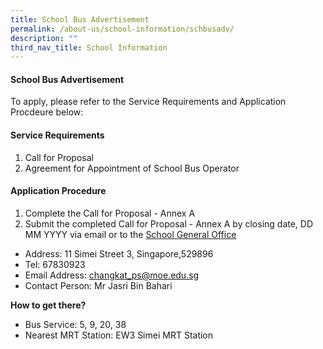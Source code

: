 ```yaml
---
title: School Bus Advertisement
permalink: /about-us/school-information/schbusadv/
description: ""
third_nav_title: School Information
---
```

#### **School Bus Advertisement**
To apply, please refer to the Service Requirements and Application Procdeure below:
#### Service Requirements
1. Call for Proposal
2. Agreement for Appointment of School Bus Operator

#### Application Procedure
1. Complete the Call for Proposal - Annex A
2. Submit the completed Call for Proposal - Annex A by closing date, DD MM YYYY via email or to the [School General Office](https://www.changkatpri.moe.edu.sg/contact-us/)

* Address: 11 Simei Street 3, Singapore,529896  
* Tel: 67830923  
* Email Address: [changkat\_ps@moe.edu.sg](mailto:changkat_ps@moe.edu.sg)
* Contact Person: Mr Jasri Bin Bahari

**How to get there?**
* Bus Service: 5, 9, 20, 38  
* Nearest MRT Station: EW3 Simei MRT Station